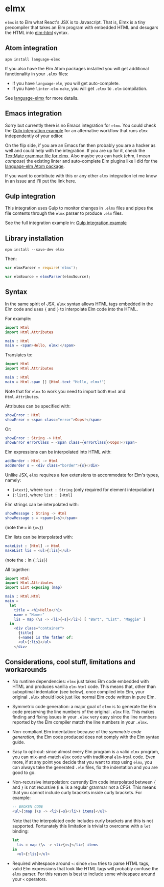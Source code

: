 elmx
====

`elmx` is to Elm what React's JSX is to Javascript. That is, Elmx is a tiny precompiler that takes an Elm program with embedded HTML and desugars the HTML into [elm-html](https://github.com/evancz/elm-html) syntax.

Atom integration
----------------

```
apm install language-elmx
```

If you also have the Elm Atom packages installed you will get additional functionality in your `.elmx` files:
 - If you have `language-elm`, you will get auto-complete.
 - If you have `linter-elm-make`, you will get `.elmx` to `.elm` compilation.

See [language-elmx](https://github.com/pzavolinsky/atom-language-elmx) for more details.

Emacs integration
-----------------

Sorry but currently there is no Emacs integration for `elmx`. You could check the [Gulp integration example](https://github.com/pzavolinsky/elmx/tree/master/example) for an alternative workflow that runs `elmx` independently of your editor.

On the flip side, if you are an Emacs fan then probably you are a hacker as well and could help with the integration. If you are up for it, check the [TextMate grammar file for elmx](https://github.com/pzavolinsky/atom-language-elmx/blob/master/grammars/elmx.cson). Also maybe you can hack (ehm, I mean *compose*) the existing linter and auto-complete Elm plugins like I did for the [language-elm Atom package](https://github.com/pzavolinsky/atom-language-elmx/blob/master/index.js).

If you want to contribute with this or any other `elmx` integration let me know in an issue and I'll put the link here.



Gulp integration
----------------
This integration uses Gulp to monitor changes in `.elmx` files and pipes the file contents through the `elmx` parser to produce `.elm` files.

See the full integration example in: [Gulp integration example](https://github.com/pzavolinsky/elmx/tree/master/example)

Library installation
--------------------

```
npm install --save-dev elmx
```

Then:

```javascript
var elmxParser = require('elmx');

var elmSource = elmxParser(elmxSource);
```


Syntax
------

In the same spirit of JSX, `elmx` syntax allows HTML tags embedded in the Elm code and uses `{` and `}` to interpolate Elm code into the HTML.

For example:

```elm
import Html
import Html.Attributes

main : Html
main = <span>Hello, elmx!</span>
```

Translates to:

```elm
import Html
import Html.Attributes

main : Html
main = Html.span [] [Html.text "Hello, elmx!"]
```

Note that for `elmx` to work you need to import both `Html` and `Html.Attributes`.


Attributes can be specified with:

```elm
showError : Html
showError = <span class="error">Oops!</span>
```

Or:

```elm
showError : String -> Html
showError errorClass = <span class={errorClass}>Oops!</span>
```

Elm expressions can be interpolated into HTML with:

```elm
addBorder : Html -> Html
addBorder s = <div class="border">{s}</div>
```

Unlike JSX, `elmx` requires a few extensions to accommodate for Elm's types, namely:
  - `{=text}`, where `text : String` (only required for element interpolation)
  - `{:list}`, where `list : [Html]`

Elm strings can be interpolated with:

```elm
showMessage : String -> Html
showMessage s = <span>{=s}</span>
```

(note the `=` in `{=s}`)

Elm lists can be interpolated with:

```elm
makeList : [Html] -> Html
makeList lis = <ul>{:lis}</ul>
```

(note the `:` in `{:lis}`)

All together:

```elm
import Html
import Html.Attributes
import List exposing (map)

main : Html.Html
main =
  let
    title = <h1>Hello</h1>
    name = "Homer"
    lis = map (\s -> <li>{=s}</li>) [ "Bart", "List", "Maggie" ]
  in
    <div class="container">
      {title}
      {=name} is the father of:
      <ul>{:lis}</ul>
    </div>
```

Considerations, cool stuff, limitations and workarounds
-------------------------------------------------------

  * No runtime dependencies: `elmx` just takes Elm code embedded with HTML and produces vanilla `elm-html` code. This means that, other than suboptimal indentation (see below), once compiled into Elm, your original `.elmx` should look just like normal Elm code written in pure Elm.

  * Symmetric code generation: a major goal of `elmx` is to generate the Elm code preserving the line numbers of the original `.elmx` file. This makes finding and fixing issues in your `.elmx` very easy since the line numbers reported by the Elm compiler match the line numbers in your `.elmx`.

  * Non-compliant Elm indentation: because of the *symmetric code generation*, the Elm code produced does not comply with the Elm syntax guide.

  * Easy to opt-out: since almost every Elm program is a valid `elmx` program, you can mix-and-match `elmx` code with traditional `elm-html` code. Even more, if at any point you decide that you want to stop using `elmx`, you can always take the generated `.elm` files, fix the indentation and you are good to go.

  * Non-recursive interpolation: currently Elm code interpolated between `{` and `}` is not recursive (i.e. is a regular grammar not a CFG). This means that you cannot include curly brackets inside curly brackets. For example:

    ```elm
    -- BROKEN CODE
    <ul>{:map (\s -> <li>{=s}</li>) items}</ul>
    ```

    Note that the interpolated code includes curly brackets and this is not supported. Fortunately this limitation is trivial to overcome with a `let` binding:

    ```elm
    let
      lis = map (\s -> <li>{=s}</li>) items
    in
      <ul>{:lis}</ul>
    ```

  * Required whitespace around `<`: since `elmx` tries to parse HTML tags, valid Elm expressions that look like HTML tags will probably confuse the `elmx` parser. For this reason is best to include some whitespace around your `<` operators.
